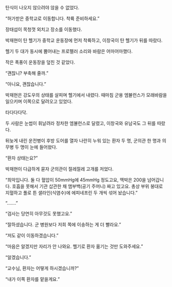 탄식이 나오지 않으려야 않을 수 없었다.

“허가받은 중학교로 이동합니다. 착륙 준비하세요.”

장태섭이 목청껏 외치고 장소를 이동했다.

박재현이 탄 헬기가 중학교 운동장에 먼저 착륙하고, 이창국이 탄 헬기가 뒤를 따랐다.

헬기 두 대가 동시에 뿜어내는 프로펠러 소리와 바람은 어마어마했다.

작은 폭풍이 운동장을 덮친 것 같았다.

“괜찮니? 부축해 줄까.”

“아니요, 괜찮습니다.”

박재현은 강도우의 상태를 살피며 헬기에서 내렸다. 때마침 군용 엠뷸런스가 모래바람을 일으키며 이쪽으로 달려오고 있었다.

타다다다닥.

두 사람은 눈썹이 휘날려라 정차한 엠뷸런스로 달렸고, 이창국와 유남국도 그 뒤를 따랐다.

뒤늦게 내린 운전병이 후방 도어를 열자 나란히 누워 있는 환자 두 명, 군의관 한 명과 의무병 두 명이 눈에 들어왔다.

“환자 상태는요?”

박재현이 다급하게 묻자 군의관이 절레절레 고개를 저었다.

“최악입니다. 둘 다 혈압이 50mmHg에 45mmHg 정도고요, 맥박은 200을 넘어갑니다. 호흡을 못해서 기관 삽관한 채 앰부백(공기 주머니) 짜고 있고요. 총상 부위 붕대로 지혈하고 풀로 튼 샐라인(식염수)에 에피네프린 두 개씩 섞어 놨습니다.”

“…….”

“검사는 당연히 아무것도 못했고요.”

“잘하셨습니다. 군 병원보다 저희 쪽에 이송하는 게 더 빨라요.”

“저도 같이 이동하겠습니다.”

“마음은 알겠지만 자리가 안 나와요. 헬기로 환자 옮기는 것만 도와주세요.”

“알겠습니다.”

“교수님, 환자는 어떻게 하시겠습니까?”

“내가 이쪽 환자를 맡을게요.”